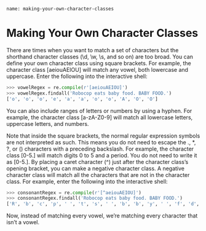 ```ngMeta
name: making-your-own-character-classes
```
# Making Your Own Character Classes
There are times when you want to match a set of characters but the shorthand character classes (\d, \w, \s, and so on) are too broad. You can define your own character class using square brackets. For example, the character class [aeiouAEIOU] will match any vowel, both lowercase and uppercase. Enter the following into the interactive shell:

```python
>>> vowelRegex = re.compile(r'[aeiouAEIOU]')
>>> vowelRegex.findall('Robocop eats baby food. BABY FOOD.')
['o', 'o', 'o', 'e', 'a', 'a', 'o', 'o', 'A', 'O', 'O']
```
You can also include ranges of letters or numbers by using a hyphen. For example, the character class [a-zA-Z0-9] will match all lowercase letters, uppercase letters, and numbers.

Note that inside the square brackets, the normal regular expression symbols are not interpreted as such. This means you do not need to escape the ., *, ?, or () characters with a preceding backslash. For example, the character class [0-5.] will match digits 0 to 5 and a period. You do not need to write it as [0-5\.].
By placing a caret character (^) just after the character class’s opening bracket, you can make a negative character class. A negative character class will match all the characters that are not in the character class. For example, enter the following into the interactive shell:
```python
>>> consonantRegex = re.compile(r'[^aeiouAEIOU]')
>>> consonantRegex.findall('Robocop eats baby food. BABY FOOD.')
['R', 'b', 'c', 'p', ' ', 't', 's', ' ', 'b', 'b', 'y', ' ', 'f', 'd', '.', ' ', 'B', 'B', 'Y', ' ', 'F', 'D', '.']
```
Now, instead of matching every vowel, we’re matching every character that isn’t a vowel.
